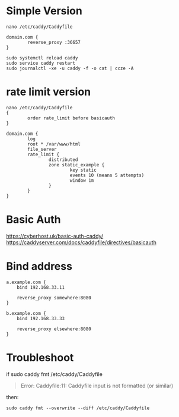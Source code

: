 
# Simple Version
```
nano /etc/caddy/Caddyfile

domain.com {
        reverse_proxy :36657
}

sudo systemctl reload caddy
sudo service caddy restart
sudo journalctl -xe -u caddy -f -o cat | ccze -A

```

# rate limit version

```
nano /etc/caddy/Caddyfile
{
        order rate_limit before basicauth
}

domain.com {
        log
        root * /var/www/html
        file_server
        rate_limit {
                distributed
                zone static_example {
                        key static
                        events 10 (means 5 attempts)
                        window 1m
                }
        }
}

```
# Basic Auth
https://cyberhost.uk/basic-auth-caddy/<br>
https://caddyserver.com/docs/caddyfile/directives/basicauth

# Bind address

```
a.example.com {
	bind 192.168.33.11

	reverse_proxy somewhere:8080
}

b.example.com {
	bind 192.168.33.33

	reverse_proxy elsewhere:8080
}
```

# Troubleshoot

if 
sudo caddy fmt /etc/caddy/Caddyfile

> Error: Caddyfile:11: Caddyfile input is not formatted (or similar)

then:
```
sudo caddy fmt --overwrite --diff /etc/caddy/Caddyfile
```
